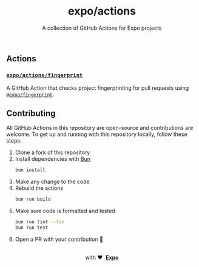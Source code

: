 <div align="center">
  <h1>expo/actions</h1>
  <p>A collection of GitHub Actions for Expo projects</p>
</div>

<br />

## Actions

### [`expo/actions/fingerprint`](./fingerprint#readme)

A GitHub Action that checks project fingerprinting for pull requests using [`@expo/fingerprint`](https://www.npmjs.com/package/@expo/fingerprint).

## Contributing

All GitHub Actions in this repository are open-source and contributions are welcome.
To get up and running with this repository locally, follow these steps:

1. Clone a fork of this repository
2. Install dependencies with [Bun](https://bun.com)
   ```bash
   bun install
   ```
3. Make any change to the code
4. Rebuild the actions
   ```bash
   bun run build
   ```
5. Make sure code is formatted and tested
   ```bash
   bun run lint --fix
   bun run test
   ```
6. Open a PR with your contribution 🎉

<div align="center">
  <br />
  with&nbsp;❤️&nbsp;&nbsp;<a href="https://expo.dev/home"><strong>Expo</strong></a>
  <br />
</div>

